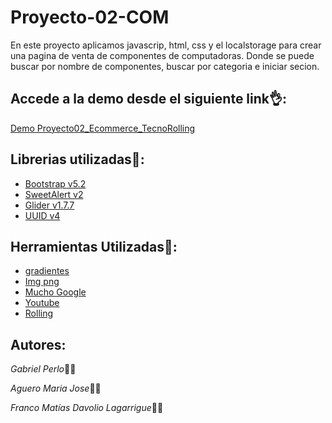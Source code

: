 # Proyecto-02-COM

En este proyecto aplicamos javascrip, html, css y el localstorage para crear una pagina de venta de componentes de computadoras.
Donde se puede buscar por nombre de componentes, buscar por categoria e iniciar secion.

## Accede a la demo desde el siguiente link👌:
[Demo Proyecto02_Ecommerce_TecnoRolling]()

## Librerias utilizadas📖:
- [Bootstrap v5.2](https://getbootstrap.com/docs/5.2/getting-started/introduction/)
- [SweetAlert v2](https://sweetalert2.github.io/)
- [Glider v1.7.7](https://nickpiscitelli.github.io/Glider.js/)
- [UUID v4](https://www.npmjs.com/package/uuid)

## Herramientas Utilizadas🔨:
- [gradientes](gradientes)
- [Img png](https://www.pngwing.com/es)
- [Mucho Google](https://www.google.com.ar/?hl=es)
- [Youtube](https://www.youtube.com/)
- [Rolling](https://campus.rollingcodeschool.com)


## Autores:
*Gabriel Perlo*🦸‍♂️

*Aguero Maria Jose*👩‍🎤

*Franco Matías Davolio Lagarrigue*🧙‍♂️
